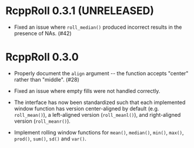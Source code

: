 
# RcppRoll 0.3.1  (UNRELEASED)

- Fixed an issue where `roll_median()` produced incorrect results in the
  presence of NAs. (#42)

# RcppRoll 0.3.0

- Properly document the `align` argument -- the function accepts
  "center" rather than "middle". (#28)

- Fixed an issue where empty fills were not handled correctly.

- The interface has now been standardized such that each implemented window
  function has version center-aligned by default (e.g. `roll_mean()`), a
  left-aligned version (`roll_meanl()`), and right-aligned version
  (`roll_meanr()`).

- Implement rolling window functions for `mean()`, `median()`, `min()`,
  `max()`, `prod()`, `sum()`, `sd()` and `var()`.

